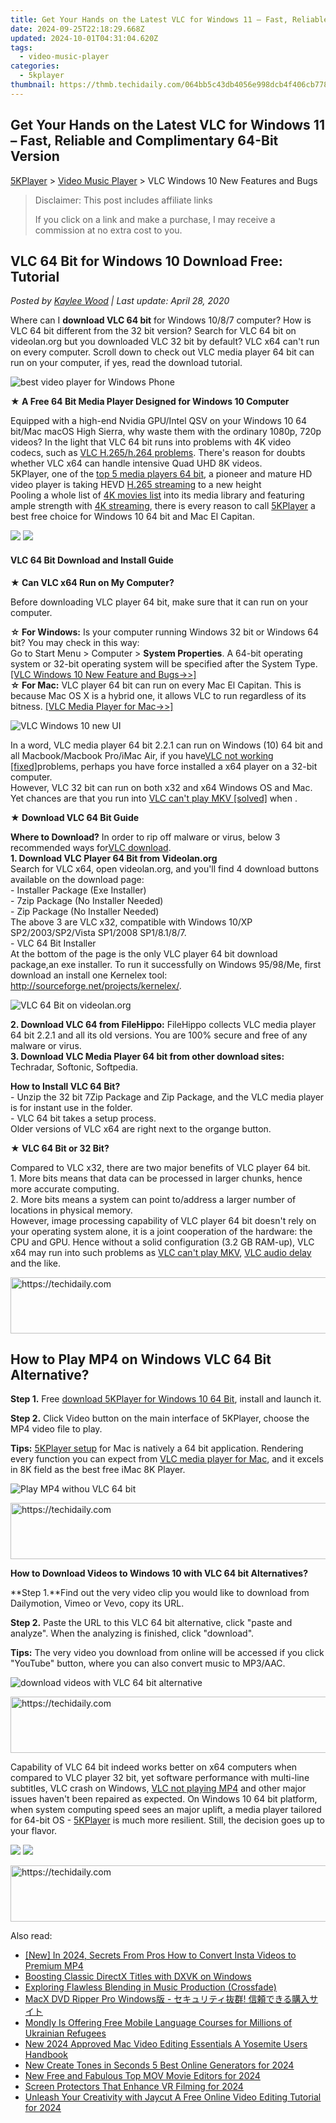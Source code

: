 ```yaml
---
title: Get Your Hands on the Latest VLC for Windows 11 – Fast, Reliable and Complimentary 64-Bit Version
date: 2024-09-25T22:18:29.668Z
updated: 2024-10-01T04:31:04.620Z
tags:
  - video-music-player
categories:
  - 5kplayer
thumbnail: https://thmb.techidaily.com/064bb5c43db4056e998dcb4f406cb778296c7343d435216b9b3443b144736cca.jpg
---
```


## Get Your Hands on the Latest VLC for Windows 11 – Fast, Reliable and Complimentary 64-Bit Version

[5KPlayer](https://tools.techidaily.com/5kplayer/products/) \> [Video Music Player](https://tools.techidaily.com/5kplayer/video-music-player/) \> VLC Windows 10 New Features and Bugs

>  Disclaimer: This post includes affiliate links
>
>  If you click on a link and make a purchase, I may receive a commission at no extra cost to you.
>

## VLC 64 Bit for Windows 10 Download Free: Tutorial

 _Posted by [Kaylee Wood](https://www.quora.com/profile/Amanda-Hu-21) | Last update: April 28, 2020_

Where can I **download VLC 64 bit** for Windows 10/8/7 computer? How is VLC 64 bit different from the 32 bit version? Search for VLC 64 bit on videolan.org but you downloaded VLC 32 bit by default? VLC x64 can't run on every computer. Scroll down to check out VLC media player 64 bit can run on your computer, if yes, read the download tutorial.

![best video player for Windows Phone](https://www.5kplayer.com/video-music-player/img/5kplayer-icon-1202.png) 

**★ A Free 64 Bit Media Player Designed for Windows 10 Computer**

Equipped with a high-end Nvidia GPU/Intel QSV on your Windows 10 64 bit/Mac macOS High Sierra, why waste them with the ordinary 1080p, 720p videos? In the light that VLC 64 bit runs into problems with 4K video codecs, such as [VLC H.265/h.264 problems](https://tools.techidaily.com/5kplayer/video-music-player/). There's reason for doubts whether VLC x64 can handle intensive Quad UHD 8K videos.  
5KPlayer, one of the [top 5 media players 64 bit](https://tools.techidaily.com/5kplayer/video-music-player/), a pioneer and mature HD video player is taking HEVD [H.265 streaming](https://tools.techidaily.com/5kplayer/airplay/) to a new height  
Pooling a whole list of [4K movies list](https://tools.techidaily.com/5kplayer/youtube-download/) into its media library and featuring ample strength with [4K streaming](https://tools.techidaily.com/5kplayer/airplay/), there is every reason to call [5KPlayer](https://tools.techidaily.com/5kplayer/products/) a best free choice for Windows 10 64 bit and Mac El Capitan.

[![](https://www.5kplayer.com/video-music-player/../button/freedownbackwin.png)](https://tools.techidaily.com/5kplayer/products/) [![](https://www.5kplayer.com/video-music-player/../button/freedownbackmac.png)](https://tools.techidaily.com/5kplayer/products/) 

#### **VLC 64 Bit Download and Install Guide**

**★ Can VLC x64 Run on My Computer?**

Before downloading VLC player 64 bit, make sure that it can run on your computer.

**☆ For Windows:** Is your computer running Windows 32 bit or Windows 64 bit? You may check in this way:  
 Go to Start Menu > Computer > **System Properties**. A 64-bit operating system or 32-bit operating system will be specified after the System Type.[\[VLC Windows 10 New Feature and Bugs->>\]](https://tools.techidaily.com/5kplayer/video-music-player/)  
**☆ For Mac:** VLC player 64 bit can run on every Mac El Capitan. This is because Mac OS X is a hybrid one, it allows VLC to run regardless of its bitness. [\[VLC Media Player for Mac->>\]](https://tools.techidaily.com/5kplayer/video-music-player/)

![VLC Windows 10 new UI](https://www.5kplayer.com/video-music-player/img/vlc-64bit-4.jpg) 

In a word, VLC media player 64 bit 2.2.1 can run on Windows (10) 64 bit and all Macbook/Macbook Pro/iMac Air, if you have[VLC not working \[fixed\]](https://tools.techidaily.com/5kplayer/video-music-player/)problems, perhaps you have force installed a x64 player on a 32-bit computer.  
However, VLC 32 bit can run on both x32 and x64 Windows OS and Mac. Yet chances are that you run into [VLC can't play MKV \[solved\]](https://tools.techidaily.com/5kplayer/video-music-player/) when .

**★ Download VLC 64 Bit Guide**

**Where to Download?** 
 In order to rip off malware or virus, below 3 recommended ways for[VLC download](https://tools.techidaily.com/5kplayer/video-music-player/).  
**1\. Download VLC Player 64 Bit from Videolan.org**  
 Search for VLC x64, open videolan.org, and you'll find 4 download buttons available on the download page:  
\- Installer Package (Exe Installer)  
\- 7zip Package (No Installer Needed)  
\- Zip Package (No Installer Needed)  
The above 3 are VLC x32, compatible with Windows 10/XP SP2/2003/SP2/Vista SP1/2008 SP1/8.1/8/7.  
\- VLC 64 Bit Installer  
At the bottom of the page is the only VLC player 64 bit download package,an exe installer. To run it successfully on Windows 95/98/Me, first download an install one Kernelex tool: <http://sourceforge.net/projects/kernelex/>.  

![VLC 64 Bit on videolan.org](https://www.5kplayer.com/video-music-player/img/vlc-64bit-3.jpg) 

**2\. Download VLC 64 from FileHippo:**  FileHippo collects VLC media player 64 bit 2.2.1 and all its old versions. You are 100% secure and free of any malware or virus.  
**3\. Download VLC Media Player 64 bit from other download sites:**  Techradar, Softonic, Softpedia. 

**How to Install VLC 64 Bit?**  
\- Unzip the 32 bit 7Zip Package and Zip Package, and the VLC media player is for instant use in the folder.  
\- VLC 64 bit takes a setup process.  
Older versions of VLC x64 are right next to the organge button.

**★ VLC 64 Bit or 32 Bit?** 

Compared to VLC x32, there are two major benefits of VLC player 64 bit.  
1\. More bits means that data can be processed in larger chunks, hence more accurate computing.  
2\. More bits means a system can point to/address a larger number of locations in physical memory.  
However, image processing capability of VLC player 64 bit doesn't rely on your operating system alone, it is a joint cooperation of the hardware: the CPU and GPU. Hence without a solid configuration (3.2 GB RAM-up), VLC x64 may run into such problems as [VLC can't play MKV](https://tools.techidaily.com/5kplayer/video-music-player/), [VLC audio delay](https://tools.techidaily.com/5kplayer/video-music-player/) and the like.

<!-- affiliate ads begin -->
<a href="https://appsumo.8odi.net/c/5597632/2037345/7443" target="_top" id="2037345">
  <img src="//a.impactradius-go.com/display-ad/7443-2037345" border="0" alt="https://techidaily.com" width="728" height="90"/>
</a>
<img height="0" width="0" src="https://appsumo.8odi.net/i/5597632/2037345/7443" style="position:absolute;visibility:hidden;" border="0" />
<!-- affiliate ads end -->

## How to Play MP4 on Windows VLC 64 Bit Alternative?

**Step 1.** Free [download 5KPlayer for Windows 10 64 Bit](https://tools.techidaily.com/5kplayer/products/), install and launch it.

**Step 2.** Click Video button on the main interface of 5KPlayer, choose the MP4 video file to play.

**Tips:** [5KPlayer setup](https://tools.techidaily.com/5kplayer/video-music-player/) for Mac is natively a 64 bit application. Rendering every function you can expect from [VLC media player for Mac](https://tools.techidaily.com/5kplayer/video-music-player/), and it excels in 8K field as the best free iMac 8K Player.

![Play MP4 withou VLC 64 bit](https://www.5kplayer.com/video-music-player/img/youtube-0119-01.png) 

<!-- affiliate ads begin -->
<a href="https://appsumo.8odi.net/c/5597632/2118312/7443" target="_top" id="2118312">
  <img src="//a.impactradius-go.com/display-ad/7443-2118312" border="0" alt="https://techidaily.com" width="728" height="90"/>
</a>
<img height="0" width="0" src="https://appsumo.8odi.net/i/5597632/2118312/7443" style="position:absolute;visibility:hidden;" border="0" />
<!-- affiliate ads end -->

**How to Download Videos to Windows 10 with VLC 64 bit Alternatives?**

**Step 1.**Find out the very video clip you would like to download from Dailymotion, Vimeo or Vevo, copy its URL.

**Step 2.** Paste the URL to this VLC 64 bit alternative, click "paste and analyze". When the analyzing is finished, click "download".

**Tips:** The very video you download from online will be accessed if you click "YouTube" button, where you can also convert music to MP3/AAC.

![download videos with VLC 64 bit alternative](https://www.5kplayer.com/video-music-player/img/convert-to-ipad-mp4.jpg) 

<!-- affiliate ads begin -->
<a href="https://appsumo.8odi.net/c/5597632/2075472/7443" target="_top" id="2075472">
  <img src="//a.impactradius-go.com/display-ad/7443-2075472" border="0" alt="https://techidaily.com" width="728" height="90"/>
</a>
<img height="0" width="0" src="https://appsumo.8odi.net/i/5597632/2075472/7443" style="position:absolute;visibility:hidden;" border="0" />
<!-- affiliate ads end -->

Capability of VLC 64 bit indeed works better on x64 computers when compared to VLC player 32 bit, yet software performance with multi-line subtitles, VLC crash on Windows, [VLC not playing MP4](https://tools.techidaily.com/5kplayer/video-music-player/) and other major issues haven't been repaired as expected. On Windows 10 64 bit platform, when system computing speed sees an major uplift, a media player tailored for 64-bit OS - [5KPlayer](https://tools.techidaily.com/5kplayer/products/) is much more resilient. Still, the decision goes up to your flavor.

[![](https://www.5kplayer.com/video-music-player/../button/freedownbackwin.png)](https://tools.techidaily.com/5kplayer/products/) [![](https://www.5kplayer.com/video-music-player/../button/freedownbackmac.png)](https://tools.techidaily.com/5kplayer/products/)

<!-- affiliate ads begin -->
<a href="https://electronicx.pxf.io/c/5597632/1167086/14483" target="_top" id="1167086">
  <img src="//a.impactradius-go.com/display-ad/14483-1167086" border="0" alt="https://techidaily.com" width="728" height="90"/>
</a>
<img height="0" width="0" src="https://electronicx.pxf.io/i/5597632/1167086/14483" style="position:absolute;visibility:hidden;" border="0" />
<!-- affiliate ads end -->

<ins class="adsbygoogle"
     style="display:block"
     data-ad-format="autorelaxed"
     data-ad-client="ca-pub-7571918770474297"
     data-ad-slot="1223367746"></ins>

<ins class="adsbygoogle"
     style="display:block"
     data-ad-client="ca-pub-7571918770474297"
     data-ad-slot="8358498916"
     data-ad-format="auto"
     data-full-width-responsive="true"></ins>

<span class="atpl-alsoreadstyle">Also read:</span>
<div><ul>
<li><a href="https://instagram-clips.techidaily.com/new-in-2024-secrets-from-pros-how-to-convert-insta-videos-to-premium-mp4/"><u>[New] In 2024, Secrets From Pros How to Convert Insta Videos to Premium MP4</u></a></li>
<li><a href="https://win11.techidaily.com/boosting-classic-directx-titles-with-dxvk-on-windows/"><u>Boosting Classic DirectX Titles with DXVK on Windows</u></a></li>
<li><a href="https://extra-tips.techidaily.com/exploring-flawless-blending-in-music-production-crossfade/"><u>Exploring Flawless Blending in Music Production (Crossfade)</u></a></li>
<li><a href="https://some-knowledge.techidaily.com/1724766243704-macx-dvd-ripper-pro-windows/"><u>MacX DVD Ripper Pro Windows版 - セキュリティ抜群! 信頼できる購入サイト</u></a></li>
<li><a href="https://mondly-stories.techidaily.com/mondly-is-offering-free-mobile-language-courses-for-millions-of-ukrainian-refugees/"><u>Mondly Is Offering Free Mobile Language Courses for Millions of Ukrainian Refugees</u></a></li>
<li><a href="https://video-creation-software.techidaily.com/new-2024-approved-mac-video-editing-essentials-a-yosemite-users-handbook/"><u>New 2024 Approved Mac Video Editing Essentials A Yosemite Users Handbook</u></a></li>
<li><a href="https://video-creation-software.techidaily.com/new-create-tones-in-seconds-5-best-online-generators-for-2024/"><u>New Create Tones in Seconds 5 Best Online Generators for 2024</u></a></li>
<li><a href="https://video-creation-software.techidaily.com/new-free-and-fabulous-top-mov-movie-editors-for-2024/"><u>New Free and Fabulous Top MOV Movie Editors for 2024</u></a></li>
<li><a href="https://extra-support.techidaily.com/screen-protectors-that-enhance-vr-filming-for-2024/"><u>Screen Protectors That Enhance VR Filming for 2024</u></a></li>
<li><a href="https://video-creation-software.techidaily.com/unleash-your-creativity-with-jaycut-a-free-online-video-editing-tutorial-for-2024/"><u>Unleash Your Creativity with Jaycut A Free Online Video Editing Tutorial for 2024</u></a></li>
</ul></div>

